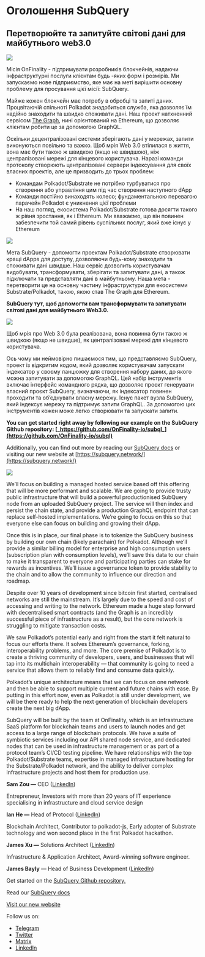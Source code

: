 # Оголошення SubQuery

## Перетворюйте та запитуйте світoвi дані  для майбутнього web3.0

![](https://miro.medium.com/max/1400/1*J5u22qNxndcuCrFJ1mfGqg.png)

Місія OnFinality - підтримувати розробників блокчейнів, надаючи інфраструктурні послуги клієнтам будь -яких форм і розмірів. Ми запускаємо нове підприємство, яке має на меті вирішити основну проблему для просування цієї місії: SubQuery.

Майже кожен блокчейн має потребу в обробці та запиті даних. Процвітаючій спільноті Polkadot знадобиться служба, яка дозволяє їм надійно знаходити та швидко споживати дані. Наш проект натхненний сервісом [The Graph](https://thegraph.com/), нині орієнтований на Ethereum, що дозволяє клієнтам робити це за допомогою GraphQL.

Оскільки децентралізовані системи зберігають дані у мережах, запити виконуються повільно та важко. Щоб мрія Web 3.0 втілилася в життя, вона має бути такою ж швидкою (якщо не швидшою), ніж централізовані мережі для кінцевого користувача. Наразі команди протоколу створюють централізовані сервери індексування для своїх власних проектів, але це призводить до трьох проблем:

- Командам Polkadot/Substrate не потрібно турбуватися про створення або управління цим під час створення наступного dApp
- Команди постійно винаходять колесо; фундаментальною перевагою парачейн Polkadot є уникнення цієї проблеми
- На наш погляд, екосистема Polkadot/Substrate готова досягти такого ж рівня зростання, як і Ethereum. Ми вважаємо, що він повинен забезпечити той самий рівень суспільних послуг, який вже існує у Ethereum

![](https://miro.medium.com/max/1400/1*l4b4BXWkczVDaHyv30lLQQ.png)

Мета SubQuery - допомогти проектам Polkadot/Substrate створювати кращі dApps для доступу, дозволяючи будь-кому знаходити та споживати дані швидше. Наш сервіс дозволить користувачам видобувати, трансформувати, зберігати та запитувати дані, а також підключати та представляти дані в майбутньому. Наша мета - перетворити це на основну частину інфраструктури для екосистеми Substrate/Polkadot, такою, якою став The Graph для Ethereum.

**SubQuery тут, щоб допомогти вам трансформувати та запитувати світові дані для майбутнього Web3.0.**

![](https://miro.medium.com/max/1000/1*IHstJG-hBwQzicLdWkGR5w.png)

Щоб мрія про Web 3.0 була реалізована, вона повинна бути такою ж швидкою (якщо не швидше), як централізовані мережі для кінцевого користувача.

Ось чому ми неймовірно пишаємося тим, що представляємо SubQuery, проект із відкритим кодом, який дозволяє користувачам запускати індексатор у своєму ланцюжку для створення набору даних, до якого можна запитувати за допомогою GraphQL. Цей набір інструментів включає інтерфейс командного рядка, що дозволяє проєкт генерувати власний проєкт SubQuery, визначаючи, як індексатор повинен проходити та об’єднувати власну мережу. Існує пакет вузла SubQuery, який індексує мережу та підтримує запити GraphQL. За допомогою цих інструментів кожен може легко створювати та запускати запити.

**You can get started right away by following our example on the SubQuery Github repository: [_https://github.com/OnFinality-io/subql_](https://github.com/OnFinality-io/subql)**

Additionally, you can find out more by reading our [SubQuery docs](https://doc.subquery.network/) or visiting our new website at [https://subquery.network/](https://subquery.network/)

![](https://miro.medium.com/max/1000/1*3oA1Hvns1vrImTsmowO_Jw.png)

We’ll focus on building a managed hosted service based off this offering that will be more performant and scalable. We are going to provide trusty public infrastructure that will build a powerful productionised SubQuery node from an uploaded SubQuery project. The service will then index and persist the chain state, and provide a production GraphQL endpoint that can replace self-hosted implementations. We’re going to focus on this so that everyone else can focus on building and growing their dApp.

Once this is in place, our final phase is to tokenize the SubQuery business by building our own chain (likely parachain) for Polkadot. Although we’ll provide a similar billing model for enterprise and high consumption users (subscription plan with consumption levels), we’ll save this data to our chain to make it transparent to everyone and participating parties can stake for rewards as incentives. We’ll issue a governance token to provide stability to the chain and to allow the community to influence our direction and roadmap.

Despite over 10 years of development since bitcoin first started, centralised networks are still the mainstream. It’s largely due to the speed and cost of accessing and writing to the network. Ethereum made a huge step forward with decentralised smart contracts (and the Graph is an incredibly successful piece of infrastructure as a result), but the core network is struggling to mitigate transaction costs.

We saw Polkadot’s potential early and right from the start it felt natural to focus our efforts there. It solves Ethereum’s governance, forking, interoperability problems, and more. The core premise of Polkadot is to create a thriving community of developers, users, and businesses that will tap into its multichain interoperability — that community is going to need a service that allows them to reliably find and consume data quickly.

Polkadot’s unique architecture means that we can focus on one network and then be able to support multiple current and future chains with ease. By putting in this effort now, even as Polkadot is still under development, we will be there ready to help the next generation of blockchain developers create the next big dApp.

SubQuery will be built by the team at OnFinality, which is an infrastructure SaaS platform for blockchain teams and users to launch nodes and get access to a large range of blockchain protocols. We have a suite of symbiotic services including our API shared node service, and dedicated nodes that can be used in infrastructure management or as part of a protocol team’s CI/CD testing pipeline. We have relationships with the top Polkadot/Substrate teams, expertise in managed infrastructure hosting for the Substrate/Polkadot network, and the ability to deliver complex infrastructure projects and host them for production use.

**Sam Zou —** CEO ([LinkedIn](https://www.linkedin.com/in/sam-zou-5b8169a/))

Entrepreneur, Investors with more than 20 years of IT experience specialising in infrastructure and cloud service design

**Ian He —** Head of Protocol ([LinkedIn](https://www.linkedin.com/in/yin-he-7a266345/))

Blockchain Architect, Contributor to polkadot-js, Early adopter of Substrate technology and won second place in the first Polkadot hackathon.

**James Xu —** Solutions Architect ([LinkedIn](https://www.linkedin.com/in/zhexu/))

Infrastructure & Application Architect, Award-winning software engineer.

**James Bayly** — Head of Business Development ([LinkedIn](https://www.linkedin.com/in/james-bayly/))

Get started on the [SubQuery Github repository.](https://github.com/OnFinality-io/subql)

Read our [SubQuery docs](https://doc.subquery.network/)

[Visit our new website](https://subquery.network/)

Follow us on:

- [Telegram](https://t.me/subquerynetwork)
- [Twitter](https://twitter.com/subquerynetwork)
- [Matrix](https://matrix.to/#/%23subquery:matrix.org)
- [LinkedIn](https://www.linkedin.com/company/subquery)
